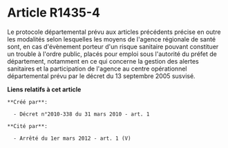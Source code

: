 # Article R1435-4

Le protocole départemental prévu aux articles précédents précise en outre les modalités selon lesquelles les moyens de
l'agence régionale de santé sont, en cas d'évènement porteur d'un risque sanitaire pouvant constituer un trouble à l'ordre
public, placés pour emploi sous l'autorité du préfet de département, notamment en ce qui concerne la gestion des alertes
sanitaires et la participation de l'agence au centre opérationnel départemental prévu par le décret du 13 septembre 2005
susvisé.

**Liens relatifs à cet article**

	**Créé par**:

	  - Décret n°2010-338 du 31 mars 2010 - art. 1

	**Cité par**:

	  - Arrêté du 1er mars 2012 - art. 1 (V)
